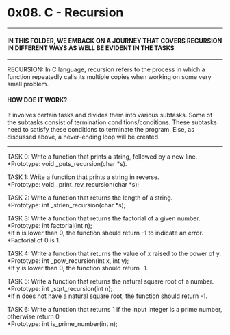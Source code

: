 # 0x08. C - Recursion   

***    

#### IN THIS FOLDER, WE EMBACK ON A JOURNEY THAT COVERS RECURSION IN DIFFERENT WAYS AS WELL BE EVIDENT IN THE TASKS   

***

RECURSION: In C language, recursion refers to the process in which a function repeatedly calls its multiple copies when working on some very small problem.   

#### HOW DOE IT WORK?   

It involves certain tasks and divides them into various subtasks. Some of the subtasks consist of termination conditions/conditions. These subtasks need to satisfy these conditions to terminate the program. Else, as discussed above, a never-ending loop will be created.   

***

TASK 0: Write a function that prints a string, followed by a new line.   
*Prototype: void _puts_recursion(char *s).   

TASK 1: Write a function that prints a string in reverse.   
*Prototype: void _print_rev_recursion(char *s);   

TASK 2: Write a function that returns the length of a string.   
*Prototype: int _strlen_recursion(char *s);   

TASK 3: Write a function that returns the factorial of a given number.   
*Prototype: int factorial(int n);   
*If n is lower than 0, the function should return -1 to indicate an error.   
*Factorial of 0 is 1.   

TASK 4: Write a function that returns the value of x raised to the power of y.   
*Prototype: int _pow_recursion(int x, int y);   
*If y is lower than 0, the function should return -1.   

TASK 5: Write a function that returns the natural square root of a number.   
*Prototype: int _sqrt_recursion(int n);   
*If n does not have a natural square root, the function should return -1.   

TASK 6: Write a function that returns 1 if the input integer is a prime number, otherwise return 0.   
*Prototype: int is_prime_number(int n);   

